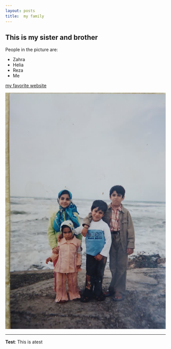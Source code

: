 ```yaml
---
layout: posts
title:  my family
---
```


## This is my sister and brother
People in the picture are:
- Zahra
- Helia
- Reza
- Me

[my favorite website](https://www.varzesh3.com/)





![alt text](../assets/images/photo7918819641.jpg "family Picture")

---
**Test**: This is atest
